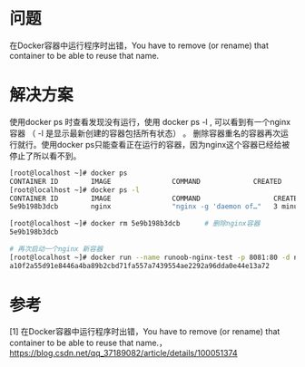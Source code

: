 # 问题

在Docker容器中运行程序时出错，You have to remove (or rename) that container to be able to reuse that name.

# 解决方案

使用docker ps 时查看发现没有运行，使用 docker ps -l , 可以看到有一个nginx容器 （ -l 是显示最新创建的容器包括所有状态） 。
删除容器重名的容器再次运行就行。使用docker ps只能查看正在运行的容器，因为nginx这个容器已经给被停止了所以看不到。

```bash
[root@localhost ~]# docker ps
CONTAINER ID        IMAGE               COMMAND             CREATED             STATUS              PORTS               NAMES
[root@localhost ~]# docker ps -l
CONTAINER ID        IMAGE               COMMAND                  CREATED             STATUS              PORTS               NAMES
5e9b198b3dcb        nginx               "nginx -g 'daemon of…"   3 minutes ago       Created                                 runoob-nginx-test
 
[root@localhost ~]# docker rm 5e9b198b3dcb      # 删除nginx容器
5e9b198b3dcb
 
# 再次启动一个nginx 新容器
[root@localhost ~]# docker run --name runoob-nginx-test -p 8081:80 -d nginx
a10f2a55d91e8446a4ba89b2cbd71fa557a7439554ae2292a96dda0e44e13a72
```

# 参考

[1] 在Docker容器中运行程序时出错，You have to remove (or rename) that container to be able to reuse that name.，
    https://blog.csdn.net/qq_37189082/article/details/100051374
